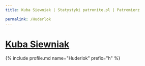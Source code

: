 ```yaml
---
title: Kuba Siewniak | Statystyki patronite.pl | Patromierz

permalink: /Huderlok
---
```


# [Kuba Siewniak](https://patronite.pl/Huderlok)

{% include profile.md name="Huderlok" prefix="h" %}
